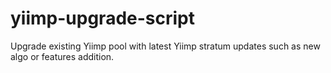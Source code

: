 # yiimp-upgrade-script
Upgrade existing Yiimp pool with latest Yiimp stratum updates such as new algo or features addition.

